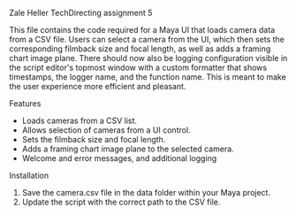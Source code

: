 Zale Heller TechDirecting assignment 5

This file contains the code required for a Maya UI that loads camera data from a CSV file. 
Users can select a camera from the UI, which then sets the corresponding filmback size and focal length, as well as adds a framing chart image plane. There should now also be logging configuration visible in the script editor's topmost window with a custom formatter that shows timestamps, the logger name, and the function name. This is meant to make the user experience more efficient and pleasant. 

Features 
- Loads cameras from a CSV list.
- Allows selection of cameras from a UI control.
- Sets the filmback size and focal length.
- Adds a framing chart image plane to the selected camera.
- Welcome and error messages, and additional logging

Installation
1. Save the camera.csv file in the data folder within your Maya project.
2. Update the script with the correct path to the CSV file. 
